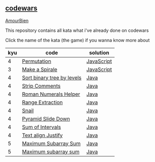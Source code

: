 ## [codewars](https://www.codewars.com/) ##
[AmourBien](https://www.codewars.com/users/AmourBien)

This repository contains all kata what i've already done on codewars

Click the name of the kata (the game) if you wanna know more about

| kyu | code                                                                                 | solution                                                                                         |
| --- | ------------------------------------------------------------------------------------ | ------------------------------------------------------------------------------------------------ |
| 4   | [Permutation](https://www.codewars.com/kata/5254ca2719453dcc0b00027d)                | [JavaScript](https://github.com/AmourRamanantsiresy/codewars_complete/blob/main/permutation.js)  |
| 3   | [Make a Spirale](https://www.codewars.com/kata/534e01fbbb17187c7e0000c6)             | [JavaScript](https://github.com/AmourRamanantsiresy/codewars_complete/blob/main/createSpiral.js) |
| 4   | [Sort binary tree by levels](https://www.codewars.com/kata/52bef5e3588c56132c0003bc) | [Java](https://github.com/AmourRamanantsiresy/codewars_complete/blob/BinaryTree.java)            |
| 4   | [Strip Comments](https://www.codewars.com/kata/51c8e37cee245da6b40000bd)             | [Java](https://github.com/AmourRamanantsiresy/codewars_complete/blob/CommentStrip.java)          |
| 4   | [Roman Numerals Helper](https://www.codewars.com/kata/51b66044bce5799a7f000003)      | [Java](https://github.com/AmourRamanantsiresy/codewars_complete/blob/RomanNumerals.java)         |
| 4   | [Range Extraction](https://www.codewars.com/kata/51ba717bb08c1cd60f00002f)           | [Java](https://github.com/AmourRamanantsiresy/codewars_complete/blob/RangeExtraction.java)       |
| 4   | [Snail](https://www.codewars.com/kata/521c2db8ddc89b9b7a0000c1)                      | [Java](https://github.com/AmourRamanantsiresy/codewars_complete/blob/Snail.java)                 |
| 4   | [Pyramid Slide Down](https://www.codewars.com/kata/551f23362ff852e2ab000037)         | [Java](https://github.com/AmourRamanantsiresy/codewars_complete/blob/PyramidSlideDown.java)      |
| 4   | [Sum of Intervals](https://www.codewars.com/kata/52b7ed099cdc285c300001cd)           | [Java](https://github.com/AmourRamanantsiresy/codewars_complete/blob/SumOfIntervals.java)        |
| 4   | [Text align Justify](https://www.codewars.com/kata/537e18b6147aa838f600001b)         | [Java](https://github.com/AmourRamanantsiresy/codewars_complete/blob/TextAlignJustify.java)      |
| 5   | [Maximum Subarray Sum](https://www.codewars.com/kata/54521e9ec8e60bc4de000d6c)       | [Java](https://github.com/AmourRamanantsiresy/codewars_complete/blob/SubarraySum.java)           |
| 5   | [Maximum subarray sum](https://www.codewars.com/kata/54521e9ec8e60bc4de000d6c)       | [Java](https://github.com/AmourRamanantsiresy/codewars_complete/blob/MinSum.java)                |